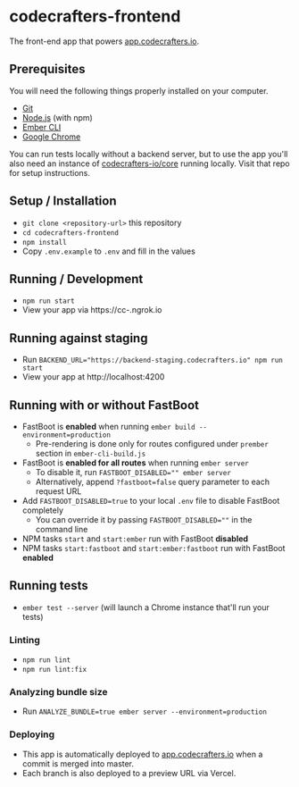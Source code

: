 # codecrafters-frontend

The front-end app that powers [app.codecrafters.io](https://app.codecrafters.io).

## Prerequisites

You will need the following things properly installed on your computer.

- [Git](https://git-scm.com/)
- [Node.js](https://nodejs.org/) (with npm)
- [Ember CLI](https://cli.emberjs.com/release/)
- [Google Chrome](https://google.com/chrome/)

You can run tests locally without a backend server, but to use the app you'll also need an instance of
[codecrafters-io/core](https://github.com/codecrafters-io/core) running locally. Visit that repo for setup instructions.

## Setup / Installation

- `git clone <repository-url>` this repository
- `cd codecrafters-frontend`
- `npm install`
- Copy `.env.example` to `.env` and fill in the values

## Running / Development

- `npm run start`
- View your app via https://cc-<username>.ngrok.io

## Running against staging

- Run `BACKEND_URL="https://backend-staging.codecrafters.io" npm run start`
- View your app at http://localhost:4200

## Running with or without FastBoot

- FastBoot is **enabled** when running `ember build --environment=production`
  - Pre-rendering is done only for routes configured under `prember` section in `ember-cli-build.js`
- FastBoot is **enabled for all routes** when running `ember server`
  - To disable it, run `FASTBOOT_DISABLED="" ember server` 
  - Alternatively, append `?fastboot=false` query parameter to each request URL
- Add `FASTBOOT_DISABLED=true` to your local `.env` file to disable FastBoot completely
  - You can override it by passing `FASTBOOT_DISABLED=""` in the command line
- NPM tasks `start` and `start:ember` run with FastBoot **disabled**
- NPM tasks `start:fastboot` and `start:ember:fastboot` run with FastBoot **enabled**

## Running tests

- `ember test --server` (will launch a Chrome instance that'll run your tests)

### Linting

- `npm run lint`
- `npm run lint:fix`

### Analyzing bundle size

- Run `ANALYZE_BUNDLE=true ember server --environment=production`

### Deploying

- This app is automatically deployed to [app.codecrafters.io](https://app.codecrafters.io) when a commit is merged into master.
- Each branch is also deployed to a preview URL via Vercel.
